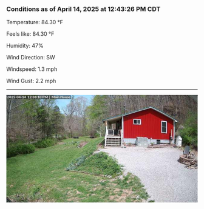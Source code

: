 ### Conditions as of April 14, 2025 at 12:43:26 PM CDT 

Temperature: 84.30 &deg;F

Feels like: 84.30 &deg;F

Humidity: 47%

Wind Direction: SW

Windspeed: 1.3 mph

Wind Gust: 2.2 mph

---

<img src="./images/latest.jpeg"/>

